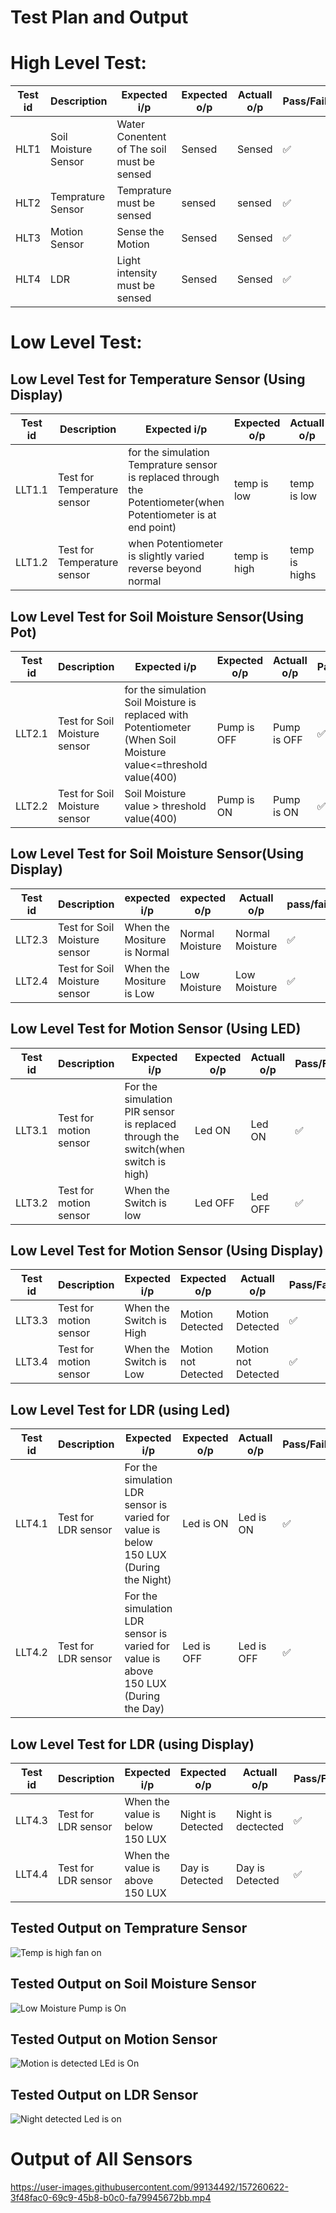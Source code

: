 # **Test Plan and Output**

# High Level Test:
|Test id |Description |Expected i/p |Expected o/p |Actuall o/p |Pass/Fail |            
|---- |---- |---- |---- |----|----|
|HLT1 |Soil Moisture Sensor |Water Conentent of The soil must be sensed |Sensed |Sensed |✅|
|HLT2 |Temprature Sensor | Temprature must be sensed| sensed |sensed |✅ |
|HLT3 |Motion Sensor |Sense the Motion |Sensed |Sensed |✅ |
|HLT4 |LDR |Light intensity must be sensed | Sensed|Sensed |✅ |
       
# Low Level Test:
## Low Level Test for Temperature Sensor (Using Display)
|Test id |Description |Expected i/p |Expected o/p |Actuall o/p |Pass/Fail |
|---- |---- |---- |---- |----|----|
|LLT1.1 |Test for Temperature sensor |for the simulation Temprature sensor is replaced through the Potentiometer(when Potentiometer is at end point) |temp is low |temp is low  |✅ |
|LLT1.2 |Test for Temperature sensor |when Potentiometer is slightly varied reverse beyond normal|temp is high|temp is highs |✅ |

## Low Level Test for Soil Moisture Sensor(Using Pot)
|Test id |Description |Expected i/p |Expected o/p |Actuall o/p |Pass/Fail |
|---- |---- |---- |---- |----|----|
|LLT2.1 |Test for Soil Moisture sensor |for the simulation Soil Moisture is replaced with Potentiometer (When Soil Moisture value<=threshold value(400) |Pump is OFF |Pump is OFF  |✅|
|LLT2.2 |Test for Soil Moisture sensor |  Soil Moisture value > threshold value(400) |Pump is ON |Pump is ON |✅ |

## Low Level Test for Soil Moisture Sensor(Using Display)
|Test id |Description |expected i/p |expected o/p |Actuall o/p |pass/fail |
|---- |---- |---- |---- |----|----|
|LLT2.3 |Test for Soil Moisture sensor |When the Mositure is Normal |Normal Moisture |Normal Moisture |✅ |
|LLT2.4 |Test for Soil Moisture sensor |When the Mositure is Low |Low Moisture |Low Moisture  |✅|


## Low Level Test for Motion Sensor (Using LED)
|Test id |Description |Expected i/p |Expected o/p |Actuall o/p |Pass/Fail |
|---- |---- |---- |---- |----|----|
|LLT3.1 |Test for motion sensor |For the simulation PIR sensor is replaced through the switch(when switch is high) |Led ON  |Led ON |✅ |  
|LLT3.2 |Test for motion sensor |When the Switch is low |Led OFF |Led OFF |✅ |

## Low Level Test for Motion Sensor (Using Display)
|Test id |Description |Expected i/p |Expected o/p |Actuall o/p |Pass/Fail |
|---- |---- |---- |---- |----|----|
|LLT3.3 |Test for motion sensor |When the Switch is High |Motion Detected |Motion Detected |✅ |
|LLT3.4 |Test for motion sensor |When the Switch is Low |Motion not Detected |Motion not Detected |✅|


## Low Level Test for LDR  (using Led)
|Test id |Description |Expected i/p |Expected o/p |Actuall o/p |Pass/Fail |
|---- |---- |---- |---- |----|----|
|LLT4.1 |Test for LDR sensor |For the simulation LDR sensor is varied for value is below 150 LUX (During the Night) |Led is ON |Led is ON |✅|
|LLT4.2 |Test for LDR sensor | For the simulation LDR sensor is varied for value is above 150 LUX (During the Day)|Led is OFF |Led is OFF |✅ |

## Low Level Test for LDR  (using Display)
|Test id |Description |Expected i/p |Expected o/p |Actuall o/p |Pass/Fail |
|---- |---- |---- |---- |----|----|
|LLT4.3 |Test for LDR sensor  | When the value is below 150 LUX|Night is Detected|Night is dectected|✅ |
|LLT4.4 |Test for LDR sensor  | When the value is above 150 LUX|Day is Detected |Day is Detected |✅|

## Tested Output on Temprature Sensor

![Temp is high fan on](https://user-images.githubusercontent.com/99134492/157259913-d1b886da-8691-4667-81c2-ffc78de13655.JPG)

## Tested Output on Soil Moisture Sensor

![Low Moisture Pump is On](https://user-images.githubusercontent.com/99134492/157260068-4d67375d-6c6c-4ea0-ba05-27d45cebd104.JPG)

## Tested Output on Motion Sensor

![Motion is detected LEd is On](https://user-images.githubusercontent.com/99134492/157260141-19bea815-53ea-4ad5-8edd-9c3fdda19c70.JPG)

## Tested Output on LDR Sensor

![Night detected Led is on](https://user-images.githubusercontent.com/99134492/157260241-0aa74e74-d28b-4c59-bd24-8f78d818197f.JPG)

# Output  of All Sensors
 
https://user-images.githubusercontent.com/99134492/157260622-3f48fac0-69c9-45b8-b0c0-fa79945672bb.mp4

